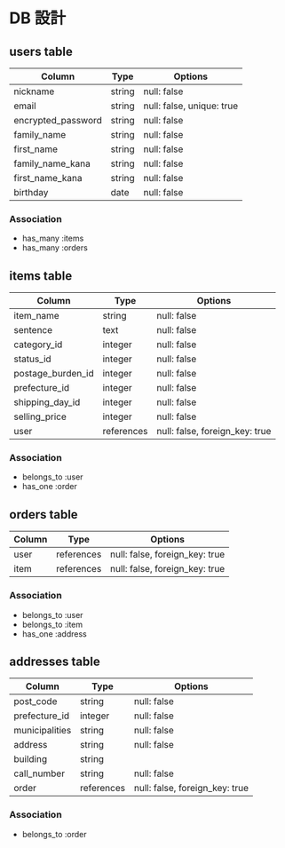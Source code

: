 # DB 設計

## users table

| Column              | Type                | Options                   |
|---------------------|---------------------|---------------------------|
| nickname            | string              | null: false               |
| email               | string              | null: false, unique: true |
| encrypted_password  | string              | null: false               |
| family_name         | string              | null: false               |
| first_name          | string              | null: false               |
| family_name_kana    | string              | null: false               |
| first_name_kana     | string              | null: false               |
| birthday            | date                | null: false               |

### Association

* has_many :items
* has_many :orders

## items table

| Column            | Type            | Options                       |
|-------------------|-----------------|-------------------------------|
| item_name         | string          | null: false                   |
| sentence          | text            | null: false                   |
| category_id       | integer         | null: false                   |
| status_id         | integer         | null: false                   |
| postage_burden_id | integer         | null: false                   |
| prefecture_id      | integer         | null: false                   |
| shipping_day_id   | integer         | null: false                   |
| selling_price     | integer         | null: false                   |
| user              | references      | null: false, foreign_key: true|

### Association

* belongs_to :user
* has_one :order

## orders table

| Column             | Type            | Options                       |
|--------------------|-----------------|-------------------------------|
| user               | references      | null: false, foreign_key: true|
| item               | references      | null: false, foreign_key: true|

### Association

* belongs_to :user
* belongs_to :item
* has_one :address

## addresses table

| Column             | Type                | Options                        |
|--------------------|---------------------|--------------------------------|
| post_code          | string              | null: false                    |
| prefecture_id      | integer             | null: false                    |
| municipalities     | string              | null: false                    |
| address            | string              | null: false                    |
| building           | string              |                                |
| call_number        | string              | null: false                    |
| order              | references          | null: false, foreign_key: true |

### Association

* belongs_to :order


